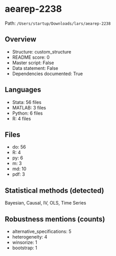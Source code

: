 # aearep-2238

Path: `/Users/startup/Downloads/lars/aearep-2238`

## Overview
- Structure: custom_structure
- README score: 0
- Master script: False
- Data statement: False
- Dependencies documented: True

## Languages
- Stata: 56 files
- MATLAB: 3 files
- Python: 6 files
- R: 4 files

## Files
- do: 56
- R: 4
- py: 6
- m: 3
- md: 10
- pdf: 3

## Statistical methods (detected)
Bayesian, Causal, IV, OLS, Time Series

## Robustness mentions (counts)
- alternative_specifications: 5
- heterogeneity: 4
- winsorize: 1
- bootstrap: 1